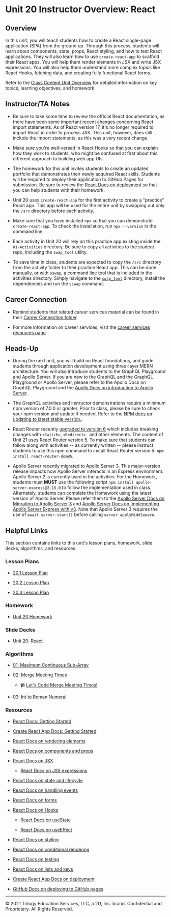 # Unit 20 Instructor Overview: React

## Overview

In this unit, you will teach students how to create a React single-page application (SPA) from the ground up. Through this process, students will learn about components, state, props, React styling, and how to test React applications. They will also learn how to use `create-react-app` to scaffold their React apps. You will help them render elements in JSX and write JSX expressions. You will also help them understand more complex topics like React Hooks, fetching data, and creating fully functional React forms.

Refer to the [Class Content Unit Overview](../../../01-Class-Content/20-React/README.md) for detailed information on key topics, learning objectives, and homework.

## Instructor/TA Notes

* Be sure to take some time to review the official React documentation, as there have been some important recent changes concerning React import statements. As of React version 17, it's no longer required to import React in order to process JSX. This unit, however, does still include the import statements, as this was a very recent change.

* Make sure you're well-versed in React Hooks so that you can explain how they work to students, who might be confused at first about this different approach to building web app UIs.

* The homework for this unit invites students to create an updated portfolio that demonstrates their newly acquired React skills. Students will be required to deploy their application to GitHub Pages for submission. Be sure to review the [React Docs on deployment](https://create-react-app.dev/docs/deployment/#github-pages) so that you can help students with their homework.

* Unit 20 uses `create-react-app` for the first activity to create a "practice" React app. This app will be used for the entire unit by swapping out only the `/src` directory before each activity.

* Make sure that you have installed `npx` so that you can demonstrate `create-react-app`. To check the installation, run `npx --version` in the command line.

* Each activity in Unit 20 will rely on this practice app existing inside the `01-Activities` directory. Be sure to copy all activities to the student repo, including the `swap_tool` utility.

* To save time in class, students are expected to copy the `/src` directory from the activity folder to their practice React app. This can be done manually, or with `sswap`, a command line tool that is included in the activities directory. Simply navigate to the [`swap_tool`](../../../../01-Class-Content/20-React/01-Activities/swap_tool/README.md) directory, install the dependencies and run the `sswap` command.

## Career Connection

* Remind students that related career services material can be found in their [Career Connection folder](../../../01-Class-Content/20-React/04-Career-Connection/README.md).

* For more information on career services, visit the [career services resources page](https://careernetwork.2u.com/additionalresources).

## Heads-Up

* During the next unit, you will build on React foundations, and guide students through application development using three-layer MERN architecture.  You will also introduce students to the GraphQL Playground and Apollo Server. If you are new to the GraphQL and the GraphQL Playground or Apollo Server, please refer to the Apollo Docs on GraphQL Playground and the [Apollo Docs on introduction to Apollo Server](https://www.apollographql.com/docs/apollo-server/).

* The GraphQL activities and instructor demonstrations require a minimum npm version of 7.0.0 or greater. Prior to class, please be sure to check your npm version and update if needed. Refer to the [NPM docs on updating to latest stable version.](https://docs.npmjs.com/try-the-latest-stable-version-of-npm).

* React Router recently [upgraded to version 6](https://reactrouter.com/docs/en/v6/upgrading/v5#upgrade-to-react-router-v6) which includes breaking changes with `<Switch>`, `<Redirect> ` and other elements. The content of Unit 21 uses React Router version 5. To make sure that students can follow along with activities -- as currently written -- please instruct students to use this npm command to install React Router version 5: `npm install react-router-dom@5`.

* Apollo Server recently migrated to Apollo Server 3. This major-version release impacts how Apollo Server interacts in an Express environment. Apollo Server 2 is currently used in the activities. For the Homework, students must **MUST** use the following script `npm install apollo-server-express@2.15.0` to follow the implementation used in class.  Alternately, students can complete the Homework using the latest version of Apollo Server. Please refer them to the [Apollo Server Docs on Migrating to Apollo Server 3](https://www.apollographql.com/docs/apollo-server/migration/#nodejs) and [Apollo Server Docs on Implementing Apollo Server Express with v3](https://www.apollographql.com/docs/apollo-server/integrations/middleware/#apollo-server-express). Note that Apollo Server 3 requires the use of `await server.start()` before calling `server.applyMiddleware`.

## Helpful Links

This section contains links to this unit's lesson plans, homework, slide decks, algorithms, and resources.

### Lesson Plans

* [20.1 Lesson Plan](01-Day_Intro-React/20.1-LESSON-PLAN.md)

* [20.2 Lesson Plan](02-Day_Props-Lists-State/20.2-LESSON-PLAN.md)

* [20.3 Lesson Plan](03-Day_React-Style-Tests/20.3-LESSON-PLAN.md)

### Homework

* [Unit 20 Homework](../../../01-Class-Content/20-React/02-Homework/README.md)

### Slide Decks

* [Unit 20: React](https://docs.google.com/presentation/d/1V5th9cgx_YcKZDC6kcJJHwrOc-3Ql6JB3AXoW3_Jqkk/edit?usp=sharing)

### Algorithms

* [01: Maximum Continuous Sub-Array](./../../../01-Class-Content/20-React/03-Algorithms/01-maximum-continuous-subarray/README.md)

* [02: Merge Meeting Times](./../../../01-Class-Content/20-React/03-Algorithms/02-merge-meeting-times/README.md)

   * 📹 [Let's Code Merge Meeting Times!](https://2u-20.wistia.com/medias/rsyvzd1cxl)

* [03: Int to Roman Numeral](./../../../01-Class-Content/20-React/03-Algorithms/03-int-to-roman/README.md)

### Resources

* [React Docs: Getting Started](https://reactjs.org/docs/getting-started.html)

* [Create React App Docs: Getting Started](https://create-react-app.dev/docs/getting-started/)

* [React Docs on rendering elements](https://reactjs.org/docs/rendering-elements.html)

* [React Docs on components and props](https://reactjs.org/docs/components-and-props.html)

* [React Docs on JSX](https://reactjs.org/docs/introducing-jsx.html)

  * [React Docs on JSX expressions](https://reactjs.org/docs/jsx-in-depth.html)

* [React Docs on state and lifecycle](https://reactjs.org/docs/state-and-lifecycle.html)

* [React Docs on handling events](https://reactjs.org/docs/handling-events.html)

* [React Docs on forms](https://reactjs.org/docs/forms.html)

* [React Docs on Hooks](https://reactjs.org/docs/hooks-intro.html)

  * [React Docs on useState](https://reactjs.org/docs/hooks-state.html)

  * [React Docs on useEffect](https://reactjs.org/docs/hooks-effect.html)

* [React Docs on styling](https://reactjs.org/docs/faq-styling.html)

* [React Docs on conditional rendering](https://reactjs.org/docs/conditional-rendering.html)

* [React Docs on testing](https://reactjs.org/docs/testing.html)

* [React Docs on lists and keys](https://reactjs.org/docs/lists-and-keys.html)

* [Create React App Docs on deployment](https://create-react-app.dev/docs/deployment)

* [GitHub Docs on deploying to GitHub pages](https://docs.github.com/en/free-pro-team@latest/github/working-with-github-pages/creating-a-github-pages-site)

---
© 2021 Trilogy Education Services, LLC, a 2U, Inc. brand. Confidential and Proprietary. All Rights Reserved.
